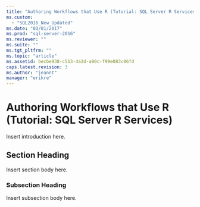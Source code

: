 ```yaml
---
title: "Authoring Workflows that Use R (Tutorial: SQL Server R Services) | Microsoft Docs"
ms.custom: 
  - "SQL2016_New_Updated"
ms.date: "03/01/2017"
ms.prod: "sql-server-2016"
ms.reviewer: ""
ms.suite: ""
ms.tgt_pltfrm: ""
ms.topic: "article"
ms.assetid: becbe938-c513-4a2d-a90c-f99e083c06fd
caps.latest.revision: 3
ms.author: "jeannt"
manager: "erikre"
---
```

# Authoring Workflows that Use R (Tutorial: SQL Server R Services)
Insert introduction here.  
  
## Section Heading  
Insert section body here.  
  
### Subsection Heading  
Insert subsection body here.  
  
